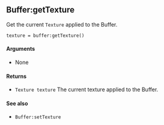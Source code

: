 <!--
category: reference
-->

Buffer:getTexture
---

Get the current `Texture` applied to the Buffer.

    texture = buffer:getTexture()

#### Arguments

- None

#### Returns

- `Texture texture` The current texture applied to the Buffer.

#### See also

- `Buffer:setTexture`
